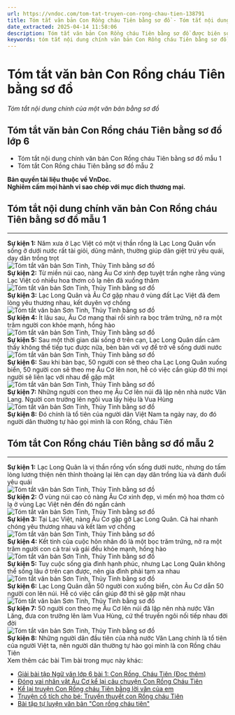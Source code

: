 ```yaml
---
url: https://vndoc.com/tom-tat-truyen-con-rong-chau-tien-138791
title: Tóm tắt văn bản Con Rồng cháu Tiên bằng sơ đồ - Tóm tắt nội dung chính của một văn bản bằng sơ đồ - VnDoc.com
date_extracted: 2025-04-14 11:58:06
description: Tóm tắt văn bản Con Rồng cháu Tiên bằng sơ đồ được biên soạn nhằm giúp các em HS đạt kết quả tốt trong quá trình làm bài tập và học tập môn Ngữ văn lớp 6.
keywords: tóm tắt nội dung chính văn bản Con Rồng cháu Tiên bằng sơ đồ,tóm tắt nội dung chính của văn bản Con Rồng cháu Tiên bằng sơ đồ,tóm tắt văn bản Con Rồng cháu Tiên bằng sơ đồ,tóm tắt văn bản Con Rồng cháu Tiên,tóm tắt Con Rồng cháu Tiên,tóm tắt văn bản Con Rồng cháu Tiên lớp 6,tóm tắt Con Rồng cháu Tiên lớp 6,tóm tắt Con Rồng cháu Tiên bằng sơ đồ,tóm tắt nội dung chính của một văn bản bằng sơ đồ Con Rồng cháu Tiên,tóm tắt nội dung chính của một văn bản bằng sơ đồ
---
```


# Tóm tắt văn bản Con Rồng cháu Tiên bằng sơ đồ
 _Tóm tắt nội dung chính của một văn bản bằng sơ đồ_
## **Tóm tắt văn bản Con Rồng cháu Tiên bằng sơ đồ lớp 6**
  * Tóm tắt nội dung chính văn bản Con Rồng cháu Tiên bằng sơ đồ mẫu 1
  * Tóm tắt Con Rồng cháu Tiên bằng sơ đồ mẫu 2

**Bản quyền tài liệu thuộc về VnDoc.**  
**Nghiêm cấm mọi hành vi sao chép với mục đích thương mại.**
## **Tóm tắt nội dung chính văn bản Con Rồng cháu Tiên bằng sơ đồ mẫu 1**  
---  
**Sự kiện 1:** Năm xưa ở Lạc Việt có một vị thần rồng là Lạc Long Quân vốn sống ở dưới nước rất tài giỏi, dũng mãnh, thường giúp dân giệt trừ yêu quái, dạy dân trồng trọt  
![Tóm tắt văn bản Sơn Tinh, Thủy Tinh bằng sơ đồ](https://i.vdoc.vn/data/image/2022/08/22/mui-ten.jpg)  
**Sự kiện 2:** Từ miền núi cao, nàng Âu Cơ xinh đẹp tuyệt trần nghe rằng vùng Lạc Việt có nhiều hoa thơm cỏ lạ nên đã xuống thăm  
![Tóm tắt văn bản Sơn Tinh, Thủy Tinh bằng sơ đồ](https://i.vdoc.vn/data/image/2022/08/22/mui-ten.jpg)  
**Sự kiện 3:** Lạc Long Quân và Âu Cơ gặp nhau ở vùng đất Lạc Việt đã đem lòng yêu thương nhau, kết duyên vợ chồng  
![Tóm tắt văn bản Sơn Tinh, Thủy Tinh bằng sơ đồ](https://i.vdoc.vn/data/image/2022/08/22/mui-ten.jpg)  
**Sự kiện 4:** Ít lâu sau, Âu Cơ mang thai rồi sinh ra bọc trăm trứng, nở ra một trăm người con khỏe mạnh, hồng hào  
![Tóm tắt văn bản Sơn Tinh, Thủy Tinh bằng sơ đồ](https://i.vdoc.vn/data/image/2022/08/22/mui-ten.jpg)  
**Sự kiện 5:** Sau một thời gian dài sống ở trên cạn, Lạc Long Quân dần cảm thấy không thể tiếp tục được nữa, bèn bàn với vợ để trở về sống dưới nước  
![Tóm tắt văn bản Sơn Tinh, Thủy Tinh bằng sơ đồ](https://i.vdoc.vn/data/image/2022/08/22/mui-ten.jpg)  
**Sự kiện 6:** Sau khi bàn bạc, 50 người con sẽ theo cha Lạc Long Quân xuống biển, 50 người con sẽ theo mẹ Âu Cơ lên non, hễ có việc cần giúp đỡ thì mọi người sẽ liên lạc với nhau để gặp mặt  
![Tóm tắt văn bản Sơn Tinh, Thủy Tinh bằng sơ đồ](https://i.vdoc.vn/data/image/2022/08/22/mui-ten.jpg)  
**Sự kiện 7:** Những người con theo mẹ Âu Cơ lên núi đã lập nên nhà nước Văn Lang. Người con trưởng lên ngôi vua lấy hiệu là Vua Hùng  
![Tóm tắt văn bản Sơn Tinh, Thủy Tinh bằng sơ đồ](https://i.vdoc.vn/data/image/2022/08/22/mui-ten.jpg)  
**Sự kiện 8:** Đó chính là tổ tiên của người dân Việt Nam ta ngày nay, do đó người dân thường tự hào gọi mình là con Rồng, cháu Tiên  
## **Tóm tắt Con Rồng cháu Tiên bằng sơ đồ mẫu 2**  
---  
**Sự kiện 1:** Lạc Long Quân là vị thần rồng vốn sống dưới nước, nhưng do tấm lòng lương thiện nên thỉnh thoảng lại lên cạn dạy dân trồng lúa và đánh đuổi yêu quái  
![Tóm tắt văn bản Sơn Tinh, Thủy Tinh bằng sơ đồ](https://i.vdoc.vn/data/image/2022/08/22/mui-ten.jpg)  
**Sự kiện 2:** Ở vùng núi cao có nàng Âu Cơ xinh đẹp, vì mến mộ hoa thơm cỏ lạ ở vùng Lạc Việt nên đến đó ngắn cảnh  
![Tóm tắt văn bản Sơn Tinh, Thủy Tinh bằng sơ đồ](https://i.vdoc.vn/data/image/2022/08/22/mui-ten.jpg)  
**Sự kiện 3:** Tại Lạc Việt, nàng Âu Cơ gặp gỡ Lạc Long Quân. Cả hai nhanh chóng yêu thương nhau và kết làm vợ chồng  
![Tóm tắt văn bản Sơn Tinh, Thủy Tinh bằng sơ đồ](https://i.vdoc.vn/data/image/2022/08/22/mui-ten.jpg)  
**Sự kiện 4:** Kết tinh của cuộc hôn nhân đó là một bọc trăm trứng, nở ra một trăm người con cả trai và gái đều khỏe mạnh, hồng hào  
![Tóm tắt văn bản Sơn Tinh, Thủy Tinh bằng sơ đồ](https://i.vdoc.vn/data/image/2022/08/22/mui-ten.jpg)  
**Sự kiện 5:** Tuy cuộc sống gia đình hạnh phúc, nhưng Lạc Long Quân không thể sống lâu ở trên cạn được, nên gia đình phải tạm xa nhau  
![Tóm tắt văn bản Sơn Tinh, Thủy Tinh bằng sơ đồ](https://i.vdoc.vn/data/image/2022/08/22/mui-ten.jpg)  
**Sự kiện 6:** Lạc Long Quân dẫn 50 người con xuống biển, còn Âu Cơ dẫn 50 người con lên núi. Hễ có việc cần giúp đỡ thì sẽ gặp mặt nhau  
![Tóm tắt văn bản Sơn Tinh, Thủy Tinh bằng sơ đồ](https://i.vdoc.vn/data/image/2022/08/22/mui-ten.jpg)  
**Sự kiện 7:** 50 người con theo mẹ Âu Cơ lên núi đã lập nên nhà nước Văn Lăng, đưa con trưởng lên làm Vua Hùng, cứ thế truyền ngôi nối tiếp nhau đời đời  
![Tóm tắt văn bản Sơn Tinh, Thủy Tinh bằng sơ đồ](https://i.vdoc.vn/data/image/2022/08/22/mui-ten.jpg)  
**Sự kiện 8:** Những người dân đầu tiên của nhà nước Văn Lang chính là tổ tiên của người Việt ta, nên người dân thường tự hào gọi mình là con Rồng cháu Tiên  
Xem thêm các bài Tìm bài trong mục này khác:
  * [Giải bài tập Ngữ văn lớp 6 bài 1: Con Rồng, Cháu Tiên \(Đọc thêm\)](</giai-bai-tap-ngu-van-lop-6-bai-1-con-rong-chau-tien-doc-them-137677>)
  * [Đóng vai nhân vật Âu Cơ kể lại câu chuyện Con Rồng Cháu Tiên](</dong-vai-nhan-vat-au-co-ke-lai-cau-chuyen-con-rong-chau-tien-133665>)
  * [Kể lại truyện Con Rồng cháu Tiên bằng lời văn của em](</ke-lai-truyen-con-rong-chau-tien-bang-loi-van-cua-em-133225>)
  * [Truyện cổ tích cho bé: Truyền thuyết con Rồng cháu Tiên](</truyen-co-tich-cho-be-truyen-thuyet-con-rong-chau-tien-140697>)
  * [Bài tập tự luyện văn bản "Con rồng cháu tiên"](</bai-tap-tu-luyen-van-ban-con-rong-chau-tien-123773>)

